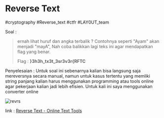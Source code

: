 # Reverse Text
#cryptography #Reverse_text #ctfr #LAY0UT_team 

Soal :

>ernah lihat huruf dan angka terbalik ? Contohnya seperti "Ayam" akan menjadi "mayA", Nah coba balikkan lagi teks ini agar mendapatkan flag yang benar.  
>
>Flag : **}3h3h_tx3t_3sr3v3r{RFTC**

Penyelesaian :
Untuk soal ini sebenarnya kalian bisa langsung saja mereversnya secara manual, namun untuk kasus tertentu yang memliki string panjang kalian harus menggunakan programming atau tools online agar pekerjaan kalian jadi lebih efisien. Untuk kali ini saya menggunakan converter online

![revrs](https://user-images.githubusercontent.com/46299092/130018156-db489113-8a72-4f0f-8eae-4af0fe395747.png)


link : [Reverse Text - Online Text Tools](https://onlinetexttools.com/reverse-text) 
